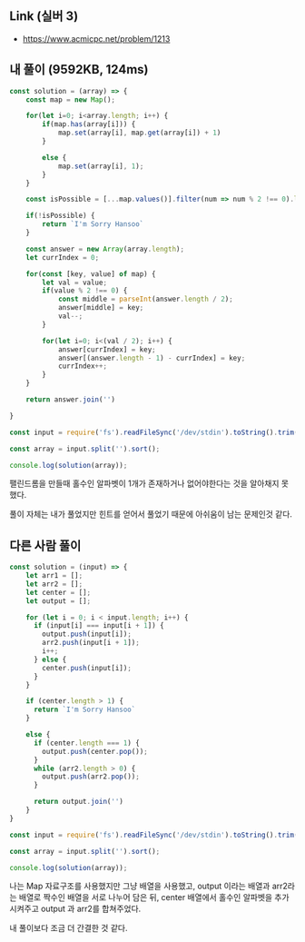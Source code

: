 ## Link (실버 3)        

- https://www.acmicpc.net/problem/1213


## 내 풀이 (9592KB, 124ms)    

```js
const solution = (array) => {
    const map = new Map();

    for(let i=0; i<array.length; i++) {
        if(map.has(array[i])) {
            map.set(array[i], map.get(array[i]) + 1)
        }

        else {
            map.set(array[i], 1);
        }
    }

    const isPossible = [...map.values()].filter(num => num % 2 !== 0).length <= 1 ? true : false;

    if(!isPossible) {
        return `I'm Sorry Hansoo`
    }

    const answer = new Array(array.length);
    let currIndex = 0;

    for(const [key, value] of map) {
        let val = value;
        if(value % 2 !== 0) {
            const middle = parseInt(answer.length / 2);
            answer[middle] = key;
            val--;
        }

        for(let i=0; i<(val / 2); i++) {
            answer[currIndex] = key;
            answer[(answer.length - 1) - currIndex] = key;
            currIndex++;
        }
    }

    return answer.join('')

}

const input = require('fs').readFileSync('/dev/stdin').toString().trim();

const array = input.split('').sort();

console.log(solution(array));
```

팰린드롬을 만들때 홀수인 알파벳이 1개가 존재하거나 없어야한다는 것을 알아채지 못했다.

풀이 자체는 내가 풀었지만 힌트를 얻어서 풀었기 때문에 아쉬움이 남는 문제인것 같다.  


## 다른 사람 풀이

```js
const solution = (input) => {
    let arr1 = [];
    let arr2 = [];
    let center = [];
    let output = [];

    for (let i = 0; i < input.length; i++) {
      if (input[i] === input[i + 1]) {
        output.push(input[i]);
        arr2.push(input[i + 1]);
        i++;
      } else {
        center.push(input[i]);
      }
    }

    if (center.length > 1) {
      return `I'm Sorry Hansoo`
    }

    else {
      if (center.length === 1) {
        output.push(center.pop());
      }
      while (arr2.length > 0) {
        output.push(arr2.pop());
      }

      return output.join('')
    }    
}

const input = require('fs').readFileSync('/dev/stdin').toString().trim();

const array = input.split('').sort();

console.log(solution(array));
```

나는 Map 자료구조를 사용했지만 그냥 배열을 사용했고, output 이라는 배열과 arr2라는 배열로 짝수인 배열을 서로 나누어 담은 뒤, center 배열에서 홀수인 알파벳을 추가 시켜주고 output 과 arr2를 합쳐주었다.

내 풀이보다 조금 더 간결한 것 같다. 
